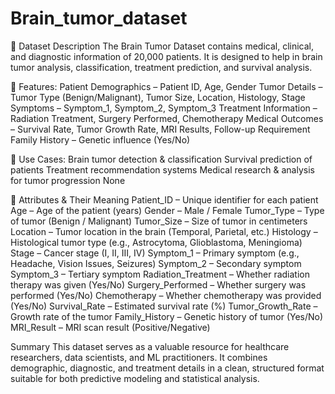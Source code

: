 # Brain_tumor_dataset

📌 Dataset Description
The Brain Tumor Dataset contains medical, clinical, and diagnostic information of 20,000 patients.
It is designed to help in brain tumor analysis, classification, treatment prediction, and survival analysis.

🔹 Features:
Patient Demographics – Patient ID, Age, Gender
Tumor Details – Tumor Type (Benign/Malignant), Tumor Size, Location, Histology, Stage
Symptoms – Symptom_1, Symptom_2, Symptom_3
Treatment Information – Radiation Treatment, Surgery Performed, Chemotherapy
Medical Outcomes – Survival Rate, Tumor Growth Rate, MRI Results, Follow-up Requirement
Family History – Genetic influence (Yes/No)

🔹 Use Cases:
Brain tumor detection & classification
Survival prediction of patients
Treatment recommendation systems
Medical research & analysis for tumor progression
None

🔹 Attributes & Their Meaning
Patient_ID – Unique identifier for each patient
Age – Age of the patient (years)
Gender – Male / Female
Tumor_Type – Type of tumor (Benign / Malignant)
Tumor_Size – Size of tumor in centimeters
Location – Tumor location in the brain (Temporal, Parietal, etc.)
Histology – Histological tumor type (e.g., Astrocytoma, Glioblastoma, Meningioma)
Stage – Cancer stage (I, II, III, IV)
Symptom_1 – Primary symptom (e.g., Headache, Vision Issues, Seizures)
Symptom_2 – Secondary symptom
Symptom_3 – Tertiary symptom
Radiation_Treatment – Whether radiation therapy was given (Yes/No)
Surgery_Performed – Whether surgery was performed (Yes/No)
Chemotherapy – Whether chemotherapy was provided (Yes/No)
Survival_Rate – Estimated survival rate (%)
Tumor_Growth_Rate – Growth rate of the tumor
Family_History – Genetic history of tumor (Yes/No)
MRI_Result – MRI scan result (Positive/Negative)

Summary
This dataset serves as a valuable resource for healthcare researchers, data scientists, and ML practitioners. It combines demographic, diagnostic, and treatment details in a clean, structured format suitable for both predictive modeling and statistical analysis.
